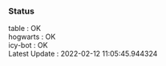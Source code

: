 ### Status


table : OK  
hogwarts : OK  
icy-bot : OK  
Latest Update : 2022-02-12 11:05:45.944324
